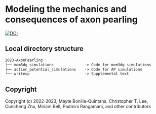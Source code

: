 # Modeling the mechanics and consequences of axon pearling
[![DOI](https://zenodo.org/badge/DOI/10.5281/zenodo.8060707.svg)](https://doi.org/10.5281/zenodo.8060707)

## Local directory structure
```txt
2023-AxonPearling
├── mem3dg_simulations              -> Code for mem3dg simulations 
├── action_potential_simulations    -> Code for AP simulations
└── writeup                         -> Supplemental text
```

## Copyright

Copyright (c) 2022-2023, Mayte Bonilla-Quintana, Christopher T. Lee, Cuncheng Zhu, Miriam Bell, Padmini Rangamani, and other contributors
